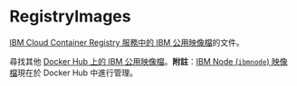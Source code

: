 # RegistryImages

<a href="https://cloud.ibm.com/docs/services/Registry?topic=registry-public_images#public_images" rel="nofollow">IBM Cloud Container Registry 服務中的 IBM 公用映像檔</a>的文件。

尋找其他 [Docker Hub 上的 IBM 公用映像檔](https://hub.docker.com/u/ibmcom/)。**附註**：[IBM Node (`ibmnode`) 映像檔](https://hub.docker.com/r/ibmcom/ibmnode/)現在於 Docker Hub 中進行管理。
